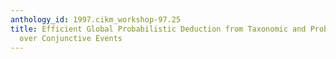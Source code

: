 ```yaml
---
anthology_id: 1997.cikm_workshop-97.25
title: Efficient Global Probabilistic Deduction from Taxonomic and Probabilistic Knowledge-Bases
  over Conjunctive Events
---
```

